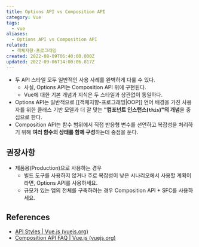 ```yaml
---
title: Options API vs Composition API
category: Vue
tags:
  - vue
aliases:
  - Options API vs Composition API
related:
  - 객체지향-프로그래밍
created: 2022-08-09T06:40:00.000Z
updated: 2022-09-06T14:00:06.817Z
---
```


<Metadata />

- 두 API 스타일 모두 일반적인 사용 사례를 완벽하게 다룰 수 있다.
  - 사실, Options API는 Composition API 위에 구현된다.
  - Vue에 대한 기본 개념과 지식은 두 스타일과 상관없이 동일하다.
- Options API는 일반적으로 [[객체지향-프로그래밍|OOP]] 언어 배경을 가진 사용자를 위한 클래스 기반 모델과 더 잘 맞는 **"컴포넌트 인스턴스(`this`)"의 개념**을 중심으로 한다.
- Composition API는 함수 범위에서 직접 반응형 변수를 선언하고 복잡성을 처리하기 위해 **여러 함수의 상태를 함께 구성**하는데 중점을 둔다.

## 권장사항

- 제품용(Production)으로 사용하는 경우
  - 빌드 도구를 사용하지 않거나 주로 복잡성이 낮은 시나리오에서 사용할 계획이라면, Options API를 사용하세요.
  - 규모가 있는 앱의 전체를 구축하려는 경우 Composition API + SFC를 사용하세요.

## References

- [API Styles | Vue.js (vuejs.org)](https://vuejs.org/guide/introduction.html#api-styles)
- [Composition API FAQ | Vue.js (vuejs.org)](https://vuejs.org/guide/extras/composition-api-faq.html#composition-api-faq)
